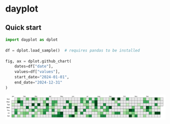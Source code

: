# dayplot

## Quick start

```py
import dayplot as dplot

df = dplot.load_sample()  # requires pandas to be installed

fig, ax = dplot.github_chart(
    dates=df["date"],
    values=df["values"],
    start_date="2024-01-01",
    end_date="2024-12-31"
)
```

![](img/quickstart.png)
